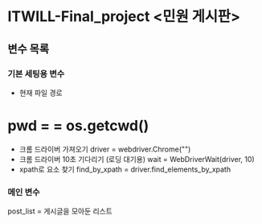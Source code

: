 # ITWILL-Final_project <민원 게시판>


## 변수 목록
### 기본 세팅용 변수
- 현재 파일 경로
# pwd = = os.getcwd()
- 크롬 드라이버 가져오기
driver = webdriver.Chrome("")
- 크롬 드라이버 10초 기다리기 (로딩 대기용)
wait = WebDriverWait(driver, 10) 
- xpath로 요소 찾기
find_by_xpath = driver.find_elements_by_xpath

### 메인 변수
post_list = 게시글을 모아둔 리스트
